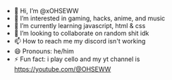 - 👋 Hi, I’m @xOHSEWW
- 👀 I’m interested in gaming, hacks, anime, and music
- 🌱 I’m currently learning javascript, html & css
- 💞️ I’m looking to collaborate on random shit idk
- 📫 How to reach me my discord isn't working
- 😄 Pronouns: he/him
- ⚡ Fun fact: i play cello and my yt channel is https://youtube.com/@OHSEWW

<!---
xOHSEWW/xOHSEWW is a ✨ special ✨ repository because its `README.md` (this file) appears on your GitHub profile.
You can click the Preview link to take a look at your changes.
--->
